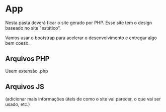 # App

Nesta pasta deverá ficar o site gerado por PHP. Esse site tem o design baseado no site "estático".

Vamos usar o bootstrap para acelerar o desenvolvimento e entregar algo bem coeso.

## Arquivos PHP

Usem extensão .php

## Arquivos JS

(adicionar mais informações úteis de como o site vai parecer, o que vai ser usado, etc.)
